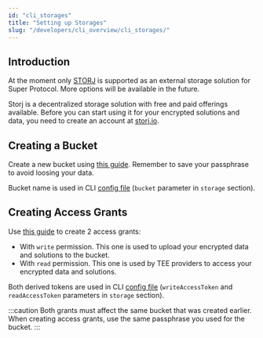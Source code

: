 ```yaml
---
id: "cli_storages"
title: "Setting up Storages"
slug: "/developers/cli_overview/cli_storages/"
---
```


## Introduction

At the moment only [STORJ](/testnet/cli/storages/storj) is supported as an external storage solution for Super Protocol. More options will be available in the future.

Storj is a decentralized storage solution with free and paid offerings available. Before you can start using it for your encrypted solutions and data, you need to create an account at [storj.io](https://www.storj.io/).

## Creating a Bucket

Create a new bucket using [this guide](https://docs.storj.io/dcs/getting-started/quickstart-objectbrowser/). Remember to save your passphrase to avoid loosing your data.

Bucket name is used in CLI [config file](/testnet/cli/configuration#storage) (`bucket` parameter in `storage` section). 

## Creating Access Grants

Use [this guide](https://docs.storj.io/dcs/getting-started/quickstart-uplink-cli/uploading-your-first-object/create-first-access-grant/) to create 2 access grants:
- With `write` permission. This one is used to upload your encrypted data and solutions to the bucket. 
- With `read` permission. This one is used by TEE providers to access your encrypted data and solutions. 

Both derived tokens are used in CLI [config file](/testnet/cli/configuration#storage) (`writeAccessToken` and `readAccessToken` parameters in `storage` section).

:::caution
Both grants must affect the same bucket that was created earlier. When creating access grants, use the same passphrase you used for the bucket.
:::